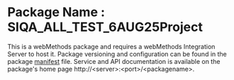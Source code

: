 # Package Name : SIQA_ALL_TEST_6AUG25Project
This is a webMethods package and requires a webMethods Integration Server to host it. Package versioning and configuration can be found in the package [manifest](./SIQA_ALL_TEST_6AUG25Project/manifest.v3) file. Service and API documentation is available on the package's home page http://&lt;server&gt;:&lt;port&gt;/&lt;packagename>.